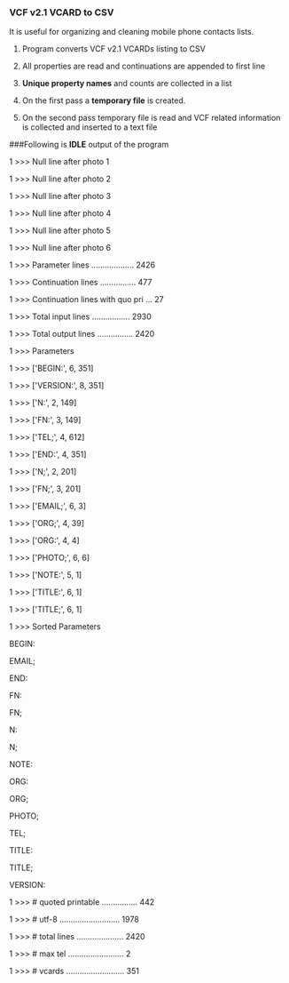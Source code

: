 ### VCF v2.1 VCARD to CSV

It is useful for organizing and cleaning mobile phone contacts lists.

1. Program converts VCF v2.1 VCARDs listing to CSV

2. All properties are read and continuations are appended to first line

3. **Unique property names** and counts are collected in a list

4. On the first pass a **temporary file** is created.

5. On the second pass temporary file is read and VCF related information is collected and inserted to a text file 

###Following is **IDLE** output of the program

1 >>> Null line after photo 1

1 >>> Null line after photo 2

1 >>> Null line after photo 3

1 >>> Null line after photo 4

1 >>> Null line after photo 5

1 >>> Null line after photo 6

1 >>> Parameter lines ................... 2426

1 >>> Continuation lines ................ 477

1 >>> Continuation lines with quo pri ... 27

1 >>> Total input lines ................. 2930

1 >>> Total output lines ................ 2420

1 >>> Parameters

1 >>> ['BEGIN:', 6, 351]

1 >>> ['VERSION:', 8, 351]

1 >>> ['N:', 2, 149]

1 >>> ['FN:', 3, 149]

1 >>> ['TEL;', 4, 612]

1 >>> ['END:', 4, 351]

1 >>> ['N;', 2, 201]

1 >>> ['FN;', 3, 201]

1 >>> ['EMAIL;', 6, 3]

1 >>> ['ORG;', 4, 39]

1 >>> ['ORG:', 4, 4]

1 >>> ['PHOTO;', 6, 6]

1 >>> ['NOTE:', 5, 1]

1 >>> ['TITLE:', 6, 1]

1 >>> ['TITLE;', 6, 1]

1 >>> Sorted Parameters

BEGIN:

EMAIL;

END:

FN:

FN;

N:

N;

NOTE:

ORG:

ORG;

PHOTO;

TEL;

TITLE:

TITLE;

VERSION:

1 >>> # quoted printable ................ 442

1 >>> # utf-8 ........................... 1978

1 >>> # total lines ..................... 2420

1 >>> # max tel ......................... 2

1 >>> # vcards .......................... 351

